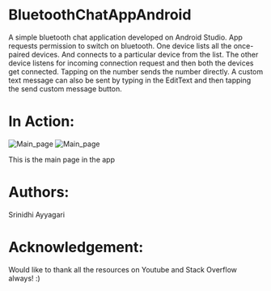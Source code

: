 # BluetoothChatAppAndroid
A simple bluetooth chat application developed on Android Studio. App requests permission to switch on bluetooth.
One device lists all the once-paired devices. And connects to a particular device from the list. 
The other device listens for incoming connection request and then both the devices get connected.
Tapping on the number sends the number directly. A custom text message can also be sent by typing in the EditText and then tapping the send custom message button.


 # In Action:
 
![Main_page](d1r.png)
![Main_page](d0r.png)

This is the main page in the app


# Authors:
Srinidhi Ayyagari

# Acknowledgement:
Would like to thank all the resources on Youtube and Stack Overflow always! :)

